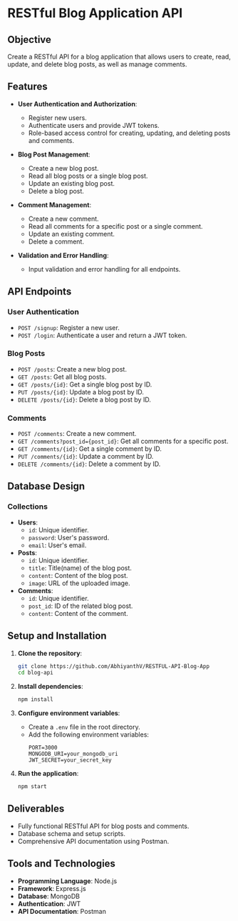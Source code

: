 # RESTful Blog Application API

## Objective
Create a RESTful API for a blog application that allows users to create, read, update, and delete blog posts, as well as manage comments.

## Features

- **User Authentication and Authorization**:
  - Register new users.
  - Authenticate users and provide JWT tokens.
  - Role-based access control for creating, updating, and deleting posts and comments.
    
- **Blog Post Management**:
  - Create a new blog post.
  - Read all blog posts or a single blog post.
  - Update an existing blog post.
  - Delete a blog post.
    
- **Comment Management**:
  - Create a new comment.
  - Read all comments for a specific post or a single comment.
  - Update an existing comment.
  - Delete a comment.
    
- **Validation and Error Handling**:
  - Input validation and error handling for all endpoints.

## API Endpoints

### User Authentication
- `POST /signup`: Register a new user.
- `POST /login`: Authenticate a user and return a JWT token.

### Blog Posts
- `POST /posts`: Create a new blog post.
- `GET /posts`: Get all blog posts.
- `GET /posts/{id}`: Get a single blog post by ID.
- `PUT /posts/{id}`: Update a blog post by ID.
- `DELETE /posts/{id}`: Delete a blog post by ID.

### Comments
- `POST /comments`: Create a new comment.
- `GET /comments?post_id={post_id}`: Get all comments for a specific post.
- `GET /comments/{id}`: Get a single comment by ID.
- `PUT /comments/{id}`: Update a comment by ID.
- `DELETE /comments/{id}`: Delete a comment by ID.

## Database Design
### Collections
- **Users**:
  - `id`: Unique identifier.
  - `password`: User's password.
  - `email`: User's email.
- **Posts**:
  - `id`: Unique identifier.
  - `title`: Title(name) of the blog post.
  - `content`: Content of the blog post.
  - `image`: URL of the uploaded image.
- **Comments**:
  - `id`: Unique identifier.
  - `post_id`: ID of the related blog post.
  - `content`: Content of the comment.
    
## Setup and Installation
1. **Clone the repository**:
    ```bash
    git clone https://github.com/AbhiyanthV/RESTFUL-API-Blog-App
    cd blog-api
    
    ```

2. **Install dependencies**:
    ```bash
    npm install
    ```

3. **Configure environment variables**:
    - Create a `.env` file in the root directory.
    - Add the following environment variables:
        ```env
        PORT=3000
        MONGODB_URI=your_mongodb_uri
        JWT_SECRET=your_secret_key
        ```

4. **Run the application**:
    ```bash
    npm start
    ```
## Deliverables
- Fully functional RESTful API for blog posts and comments.
- Database schema and setup scripts.
- Comprehensive API documentation using Postman.

## Tools and Technologies
- **Programming Language**: Node.js
- **Framework**: Express.js
- **Database**: MongoDB
- **Authentication**: JWT
- **API Documentation**: Postman
